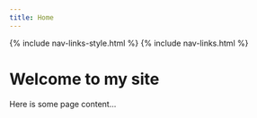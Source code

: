 ```yaml
---
title: Home
---
```


{% include nav-links-style.html %}
{% include nav-links.html %}

# Welcome to my site

Here is some page content...
